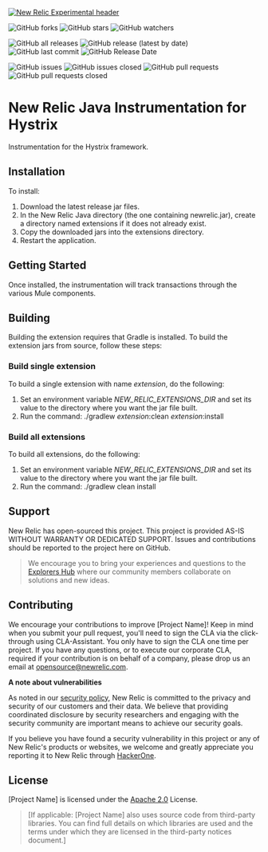 [![New Relic Experimental header](https://github.com/newrelic/opensource-website/raw/master/src/images/categories/Experimental.png)](https://opensource.newrelic.com/oss-category/#new-relic-experimental)

![GitHub forks](https://img.shields.io/github/forks/newrelic-experimental/newrelic-java-hystrix?style=social)
![GitHub stars](https://img.shields.io/github/stars/newrelic-experimental/newrelic-java-hystrix?style=social)
![GitHub watchers](https://img.shields.io/github/watchers/newrelic-experimental/newrelic-java-hystrix?style=social)

![GitHub all releases](https://img.shields.io/github/downloads/newrelic-experimental/newrelic-java-hystrix/total)
![GitHub release (latest by date)](https://img.shields.io/github/v/release/newrelic-experimental/newrelic-java-hystrix)
![GitHub last commit](https://img.shields.io/github/last-commit/newrelic-experimental/newrelic-java-hystrix)
![GitHub Release Date](https://img.shields.io/github/release-date/newrelic-experimental/newrelic-java-hystrix)


![GitHub issues](https://img.shields.io/github/issues/newrelic-experimental/newrelic-java-hystrix)
![GitHub issues closed](https://img.shields.io/github/issues-closed/newrelic-experimental/newrelic-java-hystrix)
![GitHub pull requests](https://img.shields.io/github/issues-pr/newrelic-experimental/newrelic-java-hystrix)
![GitHub pull requests closed](https://img.shields.io/github/issues-pr-closed/newrelic-experimental/newrelic-java-hystrix)

# New Relic Java Instrumentation for Hystrix

Instrumentation for the Hystrix framework.  

## Installation

To install:

1. Download the latest release jar files.   
2. In the New Relic Java directory (the one containing newrelic.jar), create a directory named extensions if it does not already exist.
3. Copy the downloaded jars into the extensions directory.
4. Restart the application.
   
## Getting Started

Once installed, the instrumentation will track transactions through the various Mule components.

## Building

Building the extension requires that Gradle is installed.
To build the extension jars from source, follow these steps:
### Build single extension
To build a single extension with name *extension*, do the following:
1. Set an environment variable *NEW_RELIC_EXTENSIONS_DIR* and set its value to the directory where you want the jar file built.
2. Run the command: ./gradlew *extension*:clean *extension*:install
### Build all extensions
To build all extensions, do the following:
1. Set an environment variable *NEW_RELIC_EXTENSIONS_DIR* and set its value to the directory where you want the jar file built.
2. Run the command: ./gradlew clean install

## Support

New Relic has open-sourced this project. This project is provided AS-IS WITHOUT WARRANTY OR DEDICATED SUPPORT. Issues and contributions should be reported to the project here on GitHub.

>We encourage you to bring your experiences and questions to the [Explorers Hub](https://discuss.newrelic.com) where our community members collaborate on solutions and new ideas.

## Contributing

We encourage your contributions to improve [Project Name]! Keep in mind when you submit your pull request, you'll need to sign the CLA via the click-through using CLA-Assistant. You only have to sign the CLA one time per project. If you have any questions, or to execute our corporate CLA, required if your contribution is on behalf of a company, please drop us an email at opensource@newrelic.com.

**A note about vulnerabilities**

As noted in our [security policy](../../security/policy), New Relic is committed to the privacy and security of our customers and their data. We believe that providing coordinated disclosure by security researchers and engaging with the security community are important means to achieve our security goals.

If you believe you have found a security vulnerability in this project or any of New Relic's products or websites, we welcome and greatly appreciate you reporting it to New Relic through [HackerOne](https://hackerone.com/newrelic).

## License

[Project Name] is licensed under the [Apache 2.0](http://apache.org/licenses/LICENSE-2.0.txt) License.

>[If applicable: [Project Name] also uses source code from third-party libraries. You can find full details on which libraries are used and the terms under which they are licensed in the third-party notices document.]
